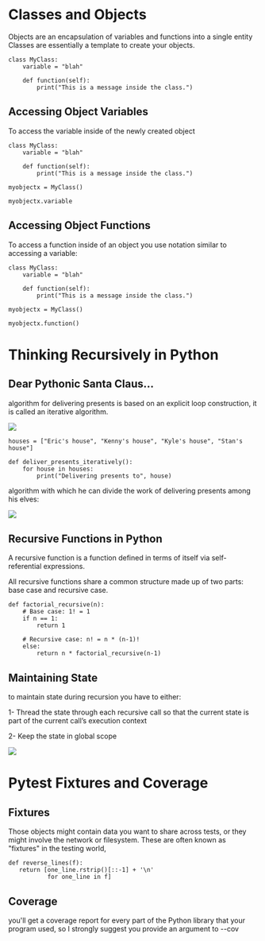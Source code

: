 # Classes and Objects

Objects are an encapsulation of variables and functions into a single entity
Classes are essentially a template to create your objects.

```
class MyClass:
    variable = "blah"

    def function(self):
        print("This is a message inside the class.")
```

## Accessing Object Variables

To access the variable inside of the newly created object

```
class MyClass:
    variable = "blah"

    def function(self):
        print("This is a message inside the class.")

myobjectx = MyClass()

myobjectx.variable
```
## Accessing Object Functions

To access a function inside of an object you use notation similar to accessing a variable:

```
class MyClass:
    variable = "blah"

    def function(self):
        print("This is a message inside the class.")

myobjectx = MyClass()

myobjectx.function()
```
# Thinking Recursively in Python

## Dear Pythonic Santa Claus…

 algorithm for delivering presents is based on an explicit loop construction, it is called an iterative algorithm.

![](https://files.realpython.com/media/santa_claus_2.ecbf2686f1a1.png) 

```
houses = ["Eric's house", "Kenny's house", "Kyle's house", "Stan's house"]

def deliver_presents_iteratively():
    for house in houses:
        print("Delivering presents to", house)
```

algorithm with which he can divide the work of delivering presents among his elves:

![](https://robocrop.realpython.net/?url=https%3A//files.realpython.com/media/elves_7.8d1af1cd85c8.png&w=1918&sig=24bad525e070e8248cc8fcce28fc3f52c68a69f9)

## Recursive Functions in Python
 A recursive function is a function defined in terms of itself via self-referential expressions.

 All recursive functions share a common structure made up of two parts: base case and recursive case.

```
def factorial_recursive(n):
    # Base case: 1! = 1
    if n == 1:
        return 1

    # Recursive case: n! = n * (n-1)!
    else:
        return n * factorial_recursive(n-1)
```

## Maintaining State

to maintain state during recursion you have to either:

1- Thread the state through each recursive call so that the current state is part of the current call’s execution context

2- Keep the state in global scope

![](https://robocrop.realpython.net/?url=https%3A//files.realpython.com/media/state_3.3e8a68c4fde5.png&w=1293&sig=365778ead2c38e2a10b95f53f3fc2f0f2e2bbce0)

# Pytest Fixtures and Coverage

## Fixtures

Those objects might contain data you want to share across tests, or they might involve the network or filesystem. These are often known as "fixtures" in the testing world,

```
def reverse_lines(f):
   return [one_line.rstrip()[::-1] + '\n'
           for one_line in f]
```

## Coverage 

you'll get a coverage report for every part of the Python library that your program used, so I strongly suggest you provide an argument to --cov